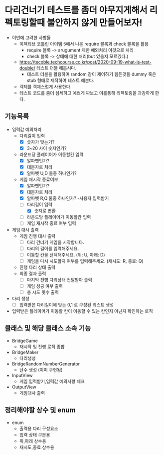 # 다리건너기 테스트를 좀더 야무지게해서 리펙토링할때 불안하지 않게 만들어보자!
- 이번에 고려한 사항들
  - 이펙티브 코틀린 아이템 5에서 나온 require 블록과 check 블록을 활용
    - require 블록 -> arugument 제한 예외처리 이것으로 처리
    - check 블록 -> 상태에 대한 처리(but 있을지 모르겠다.)
  - https://tecoble.techcourse.co.kr/post/2020-09-19-what-is-test-double/ 테스트 더블 해봅시다. 
    - 테스트 더블을 활용하여 random 같이 제어하기 힘든것들 dummy 혹은 stub 형태로 제작하여 테스트 해본다.
  - 객체를 객체스럽게 사용한다 
  - 테스트 코드를 좀더 섬세하고 예쁘게 짜보고 이를통해 리펙토링을 과감하게 한다.



## 기능목록
- 입력값 예외처리
  - 다리길이 입력
    - [x] 숫자가 맞는가?
    - [x] 3~20 사이 숫자인가?
  - 라운드당 플레이어가 이동할칸 입력
    - [x] 알파벳인가?
    - [x] 대문자로 처리
    - [x] 알파벳 U,D 둘중 하나인가? 
  - 게임 재시작 종료여부 
    - [x] 알파벳인가?
    - [x] 대문자로 처리
    - [x] 알파벳 R,Q 둘중 하나인가? 
-사용자 입력받기
    - [ ] 다리길이 입력
      - [x] 숫자로 변환
    - [ ] 라운드당 플레이어가 이동할칸 입력
    - [ ] 게임 재시작 종료 여부 입력 
- 게임 대사 출력
  - 게임 진행 대사 출력 
    - [ ] 다리 건너기 게임을 시작합니다.
    - [ ] 다리의 길이를 입력해주세요. 
    - [ ] 이동할 칸을 선택해주세요. (위: U, 아래: D)
    - [ ] 게임을 다시 시도할지 여부를 입력해주세요. (재시도: R, 종료: Q)
  - 진행 다리 상태 출력
  - 최종 결과 출력
    - [ ] 마지막 진행 다리상태 전달받아 출력
    - [ ] 게임 성공 여부 출력
    - [ ] 총 시도 횟수 출력
- 다리 생성
  - [ ] 입력받은 다리길이에 맞는 0,1 로 구성된 리스트 생성
- 입력받은 플레이어가 이동할 칸이 이동할 수 있는 칸인지 아닌지 확인하는 로직




## 클래스 및 해당 클래스 소속 기능
- BridgeGame
  - 재시작 및 진행 로직 종합
- BridgeMaker
  - 다리생성
- BridgeRandomNumberGenerator
  - 난수 생성 (이미 구현됨)
- InputView
  - 게임 입력받기,입력값 예외사항 체크
- OutputView
  - 게임대사 출력
## 정리해야할 상수 및 enum
- enum
  - 출력용 다리 구성요소
  - 입력 상태 구분용 
  - 위,아래 상수용
  - 재시도,종료 상수용